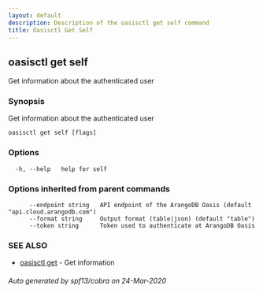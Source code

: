 ```yaml
---
layout: default
description: Description of the oasisctl get self command
title: Oasisctl Get Self
---
```

## oasisctl get self

Get information about the authenticated user

### Synopsis

Get information about the authenticated user

```
oasisctl get self [flags]
```

### Options

```
  -h, --help   help for self
```

### Options inherited from parent commands

```
      --endpoint string   API endpoint of the ArangoDB Oasis (default "api.cloud.arangodb.com")
      --format string     Output format (table|json) (default "table")
      --token string      Token used to authenticate at ArangoDB Oasis
```

### SEE ALSO

* [oasisctl get](oasisctl-get.md)	 - Get information

###### Auto generated by spf13/cobra on 24-Mar-2020
